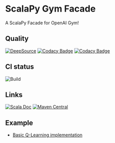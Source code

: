 # ScalaPy Gym Facade
A ScalaPy Facade for OpenAI Gym!
## Quality
[![DeepSource](https://deepsource.io/gh/cric96/scalapy-gym.svg/?label=active+issues&show_trend=true&token=sesd4g2NALBojik4-0diuFj8)](https://deepsource.io/gh/cric96/scalapy-gym/?ref=repository-badge)
[![Codacy Badge](https://app.codacy.com/project/badge/Grade/63e1dd4638ba4874983e89abb354ed26)](https://www.codacy.com/gh/cric96/scalapy-gym/dashboard?utm_source=github.com&amp;utm_medium=referral&amp;utm_content=cric96/scalapy-gym&amp;utm_campaign=Badge_Grade)
[![Codacy Badge](https://app.codacy.com/project/badge/Coverage/63e1dd4638ba4874983e89abb354ed26)](https://www.codacy.com/gh/cric96/scalapy-gym/dashboard?utm_source=github.com&utm_medium=referral&utm_content=cric96/scalapy-gym&utm_campaign=Badge_Coverage)
## CI status
![Build](https://github.com/cric96/scalapy-gym/actions/workflows/build.yml/badge.svg)
## Links
[![Scala Doc](https://img.shields.io/badge/-Scala%20doc-red?logo=scala)](https://cric96.github.io/scalapy-gym/latest/api/)
[![Maven Central](https://maven-badges.herokuapp.com/maven-central/io.github.cric96/scalapy-gym_2.13/badge.svg)](https://maven-badges.herokuapp.com/maven-central/io.github.cric96/scalapy-gym_2.13/badge.svg)

## Example
- [Basic Q-Learning implementation](https://github.com/cric96/scala-rl-examples/blob/main/qlearning.ipynb)
